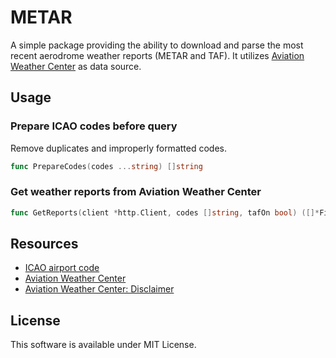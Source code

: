 # METAR

A simple package providing the ability to download and parse the most recent aerodrome weather reports (METAR and TAF). It utilizes [Aviation Weather Center](https://aviationweather.gov) as data source.

## Usage

### Prepare ICAO codes before query

Remove duplicates and improperly formatted codes.

```Go
func PrepareCodes(codes ...string) []string
```

### Get weather reports from Aviation Weather Center

```Go
func GetReports(client *http.Client, codes []string, tafOn bool) ([]*Finding, error)
```

## Resources

* [ICAO airport code](https://en.wikipedia.org/wiki/ICAO_airport_code)
* [Aviation Weather Center](https://aviationweather.gov)
* [Aviation Weather Center: Disclaimer](https://www.weather.gov/disclaimer#public-note-of-appropriate-use)

## License

This software is available under MIT License.

